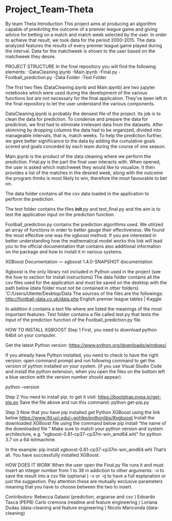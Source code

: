# Project_Team-Theta

By team Theta
Introduction 
This project aims at producing an algorithm capable of predicting the outcome of a premier league game and giving advice for betting on a match and match week selected by the user. In order to achieve that result, we took data for the period 2000-2015. The data analyzed features the results of every premier league game played during the interval. Data for the matchweek is shown to the user based on the matchweek they desire.

PROJECT STRUCTURE
In the final repository you will find the following elements:
-DataCleaning.ipynb
-Main.ipynb
-Final.py
-Football_prediction.py
-Data Folder
-Test Folder

The first two files (DataCleaning.ipynb and Main.ipynb) are two jupyter notebooks which were used during the development of the various functions but are not necessary for the final application. They’ve been left in the final repository to let the user understand the various components. 

DataCleaning.ipynb is probably the densest file of the project. Its job is to clean the data for prediction. To condense and prepare the data for prediction, we first had to eliminate irrelevant data from the datasets. After skimming by dropping columns the data had to be organized, divided into manageable intervals, that is, match weeks. To help the prediction further, we gave better significance to the data by adding the cumulative goals scored and goals conceded by each team during the course of one season. 

Main.ipynb is the product of the data cleaning where we perform the prediction.
Final.py  is the part the final user interacts with. When opened, the user is asked which matchweek they would like to visualize. It then provides a list of the matches in the desired week, along with the outcome the program thinks is most likely to win, therefore the most favourable to bet on.

The data folder contains all the csv data loaded in the application to perform the prediction.

The test folder contains the files __init__.py and test_final.py and the aim is to test the application input on the prediction function.

Football_prediction.py contains the prediction algorithms used. We utilized an array of functions in order to better gauge their effectiveness. We found the most effective one was the xgboost method. If you are interested in better understanding how the mathematical model works this link will lead you to the official documentation that contains also additional information on the package and how to install it in various systems.

XGBoost Documentation — xgboost 1.4.0-SNAPSHOT documentation 

Xgboost is the only library not included in Python used in the project (see the how to section for install instructions)
The data folder contains all the csv files used for the application and must be saved on the desktop with the path below (data folder must not be contained in other folders).
'C:/Users/Utente/Desktop/Data
The sources of the files are the followings:
 http://football-data.co.uk/data.php
English premier league tables | Kaggle

In addition it contains a text file where are listed the meanings of the most important features.
Test folder contains a file called test.py that tests the input of the prediction function of the Football_prediction.py file.

HOW TO INSTALL XGBOOST
Step 1 
First, you need to download python 64bit  on your computer.
 
Get the latest Python version :https://www.python.org/downloads/windows/
 
If you already have Python installed, you need to check to have the right version: open command prompt and run following command to get the version of python installed on your system. (if you use Visual Studio Code and install the python extension, when you open the files on the bottom left a blue section with the version number should appear).

 python –version
 
Step 2 
You need to install pip, to get it visit:
https://bootstrap.pypa.io/get-pip.py
Save the file above and run this command:
python get-pip.py
 
Step 3
Now that you have pip installed get Python XGBoost using the link below
https://www.lfd.uci.edu/~gohlke/pythonlibs/#xgboost
Install the downloaded XGBoost file using the command below 
pip install “the name of the downloaded file “
Make sure to match your python version and system architecture, e.g. “xgboost-0.81-cp37-cp37m-win_amd64.whl” for python 3.7 on a 64-bitmachine.

In the example:
pip install xgboost-0.81-cp37-cp37m-win_amd64.whl
That’s all. You have successfully installed XGBoost.

HOW DOES IT WORK
When the user open the Final.py file runs it and must insert an integer number from 1 to 38 in addiction to other arguments:
-o to save the result into a csv file (optional )
-v or -q to have a full explanation or just the suggestion. Pay attention these are mutually exclusive parameters meaning that you have to choose between the two to insert. 

Contributors: 
Rebecca Galassi (prediction, argparse and csv )
Edoardo Tasca (PEP8)
Carlo cremona (readme and feature engineering )
Loriana Dudau (data-cleaning  and feature engineering )
Nicolo Mariconda (data-cleaning)
